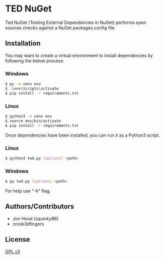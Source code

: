 # TED NuGet

Ted NuGet (Testing External Dependencies in NuGet) performs open sources checks against a NuGet packages.config file.

## Installation

You may want to create a virtual environment to install dependencies by following the below process:

### Windows
```bash
$ py -m venv env
$ .\env\Scripts\activate
$ pip install -r requirements.txt
```

### Linux
```bash
$ python3 -m venv env
$ source env/bin/activate
$ pip install -r requirements.txt
```

Once dependencies have been installed, you can run it as a Python3 script.

### Linux
```bash
$ python3 ted.py [options] <path>
```

### Windows
```bash
$ py ted.py [options] <path>
```

For help use "-h" flag.

## Authors/Contributors

* Jon Hood (squinky86)
* crook3dfingers

## License

[GPL v3](https://www.gnu.org/licenses/gpl-3.0.en.html)
